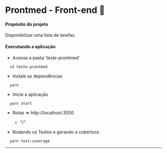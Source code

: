 # Prontmed - Front-end 📝

#### Propósito do projeto

Disponibilizar uma lista de tarefas.

#### Executando a aplicação

- Acesse a pasta 'teste-prontmed'

```shell
  cd teste-prontmed
```

- Instale as dependências
```shell
  yarn
```

- Inicie a aplicação

```shell
  yarn start
```

- Rotas => http://localhost:3000
  - "/"

- Rodando os Testes e gerando a cobertura

```shell
  yarn test:coverage
```

---
